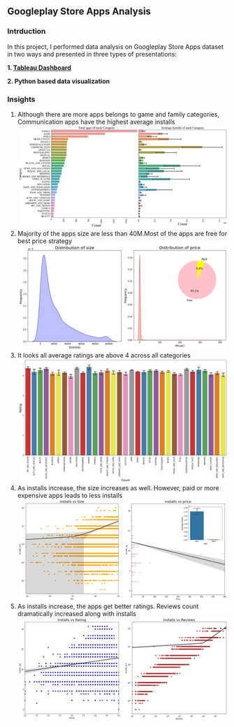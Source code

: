 ## Googleplay Store Apps Analysis 

### Intrduction

In this project, I performed data analysis on Googleplay Store Apps dataset in two ways and presented in three types of presentations:

**1. [Tableau Dashboard](https://public.tableau.com/profile/xiangning.bu#!/vizhome/GoogleappsEDA/Story1 "Tableau Public")**

**2. Python based data visualization**

### Insights 

1. Although there are more  apps belongs to game and family categories, Communication apps have the highest average installs 
![](images/Picture1.png)
2. Majority of the apps size are less than 40M.Most of the apps are free for best price strategy
![](images/Picture2.png)
3. It looks all average ratings are above 4 across all categories
![](images/Picture3.jpg)
4. As installs increase, the size increases as well. However, paid or more expensive apps  leads to less installs
![](images/Picture4.png)
5. As installs increase, the apps get better ratings.  Reviews count dramatically increased along with installs
![](images/Picture5.png)
